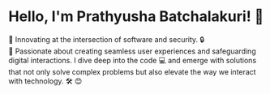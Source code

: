 # Hello, I'm Prathyusha Batchalakuri! 👋

🚀 Innovating at the intersection of software and security. 🔒  
🌟 Passionate about creating seamless user experiences and safeguarding digital interactions.
I dive deep into the code 💻 and emerge with solutions that not only solve complex problems but also elevate the way we interact with technology. 🛠️
:blush: 

<!--
**PrathyushaBatchalakuri/PrathyushaBatchalakuri** is a ✨ _special_ ✨ repository because its `README.md` (this file) appears on your GitHub profile.

Here are some ideas to get you started:

- 🔭 I’m currently working on ...
- 🌱 I’m currently learning ...
- 👯 I’m looking to collaborate on ...
- 🤔 I’m looking for help with ...
- 💬 Ask me about ...
- 📫 How to reach me: ...
- 😄 Pronouns: ...
- ⚡ Fun fact: ...
-->
